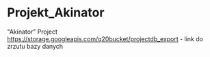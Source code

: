 # Projekt_Akinator
"Akinator" Project
https://storage.googleapis.com/q20bucket/projectdb_export - link do zrzutu bazy danych
